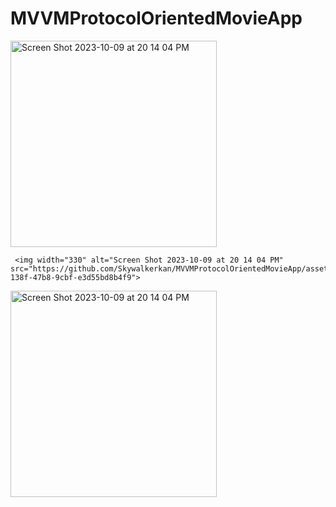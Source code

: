 # MVVMProtocolOrientedMovieApp

<img width="330" alt="Screen Shot 2023-10-09 at 20 14 04 PM" src="https://github.com/Skywalkerkan/MVVMProtocolOrientedMovieApp/assets/117943189/92c95bb2-eea7-4766-b264-5b99ef98bb2f">

     <img width="330" alt="Screen Shot 2023-10-09 at 20 14 04 PM" src="https://github.com/Skywalkerkan/MVVMProtocolOrientedMovieApp/assets/117943189/bb0a39fb-138f-47b8-9cbf-e3d55bd8b4f9">
<img width="330" alt="Screen Shot 2023-10-09 at 20 14 04 PM" src="https://github.com/Skywalkerkan/MVVMProtocolOrientedMovieApp/assets/117943189/bb4f71ae-f9c9-420d-8ae5-ed7682ae656c">
